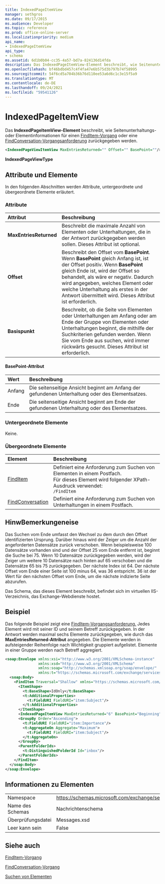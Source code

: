```yaml
---
title: IndexedPageItemView
manager: sethgros
ms.date: 09/17/2015
ms.audience: Developer
ms.topic: reference
ms.prod: office-online-server
ms.localizationpriority: medium
api_name:
- IndexedPageItemView
api_type:
- schema
ms.assetid: 6d1b0b04-cc35-4a57-bd7a-824136d14fda
description: Das IndexedPageItemView-Element beschreibt, wie Seitenunterhaltungs- oder Elementinformationen für einen FindItem-Vorgang oder eine FindConversation-Vorgangsanforderung zurückgegeben werden.
ms.openlocfilehash: bf46bdbd457c4f4fa47e6b575d3b797b74f58995
ms.sourcegitcommit: 54f6cd5a704b36b76d110ee53a6d6c1c3e15f5a9
ms.translationtype: MT
ms.contentlocale: de-DE
ms.lasthandoff: 09/24/2021
ms.locfileid: "59541126"
---
```

# <a name="indexedpageitemview"></a>IndexedPageItemView

Das **IndexedPageItemView-Element** beschreibt, wie Seitenunterhaltungs- oder Elementinformationen für einen [FindItem-Vorgang](finditem-operation.md) oder eine [FindConversation-Vorgangsanforderung](findconversation-operation.md) zurückgegeben werden. 
  
```XML
<IndexedPageViewItemView MaxEntriesReturned="" Offset="" BasePoint=""/>
```

 **IndexedPageViewType**
## <a name="attributes-and-elements"></a>Attribute und Elemente

In den folgenden Abschnitten werden Attribute, untergeordnete und übergeordnete Elemente erläutert.
  
### <a name="attributes"></a>Attribute

|**Attribut**|**Beschreibung**|
|:-----|:-----|
|**MaxEntriesReturned** <br/> |Beschreibt die maximale Anzahl von Elementen oder Unterhaltungen, die in der Antwort zurückgegeben werden sollen. Dieses Attribut ist optional.  <br/> |
|**Offset** <br/> |Beschreibt den Offset vom **BasePoint**. Wenn **BasePoint** gleich Anfang ist, ist der Offset positiv. Wenn **BasePoint** gleich Ende ist, wird der Offset so behandelt, als wäre er negativ. Dadurch wird angegeben, welches Element oder welche Unterhaltung als erstes in der Antwort übermittelt wird. Dieses Attribut ist erforderlich.  <br/> |
|**Basispunkt** <br/> |Beschreibt, ob die Seite von Elementen oder Unterhaltungen am Anfang oder am Ende der Gruppe von Elementen oder Unterhaltungen beginnt, die mithilfe der Suchkriterien gefunden werden. Wenn Sie vom Ende aus suchen, wird immer rückwärts gesucht. Dieses Attribut ist erforderlich.  <br/> |
   
#### <a name="basepoint-attribute"></a>BasePoint-Attribut

|**Wert**|**Beschreibung**|
|:-----|:-----|
|Anfang  <br/> |Die seitenseitige Ansicht beginnt am Anfang der gefundenen Unterhaltung oder des Elementsatzes.  <br/> |
|Ende  <br/> |Die seitenseitige Ansicht beginnt am Ende der gefundenen Unterhaltung oder des Elementsatzes.  <br/> |
   
### <a name="child-elements"></a>Untergeordnete Elemente

Keine.
  
### <a name="parent-elements"></a>Übergeordnete Elemente

|**Element**|**Beschreibung**|
|:-----|:-----|
|[FindItem](finditem.md) <br/> |Definiert eine Anforderung zum Suchen von Elementen in einem Postfach.  <br/> Für dieses Element wird folgender XPath-Ausdruck verwendet:   <br/>  `/FindItem` <br/> |
|[FindConversation](findconversation.md) <br/> |Definiert eine Anforderung zum Suchen von Unterhaltungen in einem Postfach.  <br/> |
   
## <a name="remarks"></a>HinwBemerkungeneise

Das Suchen vom Ende umfasst den Wechsel zu dem durch den Offset identifizierten Ursprung. Darüber hinaus wird der Zeiger um die Anzahl der angeforderten Datensätze zurück verschoben. Wenn beispielsweise 100 Datensätze vorhanden sind und der Offset 25 vom Ende entfernt ist, beginnt die Suche bei 75. Wenn 10 Datensätze zurückgegeben werden, wird der Zeiger um weitere 10 Datensätze nach hinten auf 65 verschoben und die Datensätze 65 bis 75 zurückgegeben. Der nächste Index ist 64. Der nächste Offset vom Ende einer Seite ist 100 minus 64, was 36 entspricht. 36 ist der Wert für den nächsten Offset vom Ende, um die nächste indizierte Seite abzurufen.
  
Das Schema, das dieses Element beschreibt, befindet sich im virtuellen IIS-Verzeichnis, das Exchange-Webdienste hostet.
  
## <a name="example"></a>Beispiel

Das folgende Beispiel zeigt eine [FindItem-Vorgangsanforderung.](finditem-operation.md) Jedes Element wird mit seiner ID und seinem Betreff zurückgegeben. In der Antwort werden maximal sechs Elemente zurückgegeben, wie durch das **MaxEntriesReturned-Attribut** angegeben. Die Elemente werden in aufsteigender Reihenfolge nach Wichtigkeit gruppiert aufgelistet. Elemente in einer Gruppe werden nach Betreff aggregiert. 
  
```XML
<soap:Envelope xmlns:xsi="http://www.w3.org/2001/XMLSchema-instance"
               xmlns:xsd="http://www.w3.org/2001/XMLSchema"
               xmlns:soap="http://schemas.xmlsoap.org/soap/envelope/"
               xmlns:t="https://schemas.microsoft.com/exchange/services/2006/types">
  <soap:Body>
    <FindItem Traversal="Shallow" xmlns="https://schemas.microsoft.com/exchange/services/2006/messages">
      <ItemShape>
        <t:BaseShape>IdOnly</t:BaseShape>
        <t:AdditionalProperties>
          <t:FieldURI FieldURI="item:Subject"/>
        </t:AdditionalProperties>
      </ItemShape>
      <IndexedPageItemView MaxEntriesReturned="6" BasePoint="Beginning" Offset="0" />
      <GroupBy Order="Ascending">
        <t:FieldURI FieldURI="item:Importance"/>
        <t:AggregateOn Aggregate="Maximum">
          <t:FieldURI FieldURI="item:Subject"/>
        </t:AggregateOn>
      </GroupBy>
      <ParentFolderIds>
        <t:DistinguishedFolderId Id="inbox"/>
      </ParentFolderIds>
    </FindItem>
  </soap:Body>
</soap:Envelope>
```

## <a name="element-information"></a>Informationen zu Elementen

|||
|:-----|:-----|
|Namespace  <br/> |https://schemas.microsoft.com/exchange/services/2006/messages  <br/> |
|Name des Schemas  <br/> |Nachrichtenschema  <br/> |
|Überprüfungsdatei  <br/> |Messages.xsd  <br/> |
|Leer kann sein  <br/> |False  <br/> |
   
## <a name="see-also"></a>Siehe auch



[FindItem-Vorgang](finditem-operation.md)
  
[FindConversation-Vorgang](findconversation-operation.md)


[Suchen von Elementen](https://msdn.microsoft.com/library/63af1f9c-464b-4fca-9ae3-3d60f24ca93c%28Office.15%29.aspx)

